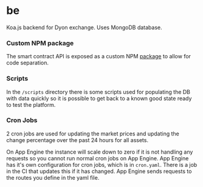 # be

Koa.js backend for Dyon exchange. Uses MongoDB database.

### Custom NPM package

The smart contract API is exposed as a custom NPM [package](https://gitlab.com/winebit/dyon-contracts) to allow for code separation.

### Scripts

In the `/scripts` directory there is some scripts used for populating the DB with data quickly so it is possible to get back to a known good state ready to test the platform.

### Cron Jobs

2 cron jobs are used for updating the market prices and updating the change percentage over the past 24 hours for all assets.

On App Engine the instance will scale down to zero if it is not handling any requests so you cannot run normal cron jobs on App Engine. App Engine has it's own configuration for cron jobs, which is in `cron.yaml`. There is a job in the CI that updates this if it has changed. App Engine sends requests to the routes you define in the yaml file.
